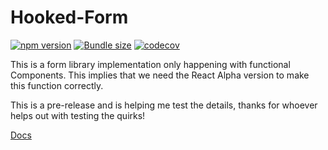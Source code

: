 # Hooked-Form

[![npm version](https://badge.fury.io/js/hooked-form.svg)](https://badge.fury.io/js/hooked-form)
[![Bundle size](https://badgen.net/bundlephobia/minzip/hooked-form)](https://badgen.net/bundlephobia/minzip/hooked-form)
[![codecov](https://codecov.io/gh/JoviDeCroock/Hooked-Form/branch/master/graph/badge.svg)](https://codecov.io/gh/JoviDeCroock/Hooked-Form)

This is a form library implementation only happening with functional Components. This implies that we need the React Alpha version to make this function correctly.

This is a pre-release and is helping me test the details, thanks for whoever helps out with testing the quirks!

[Docs](https://jovidecroock.github.io/hooked-form/)
